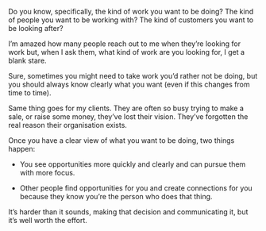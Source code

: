 

Do you know, specifically, the kind of work you want to be doing? The kind of people you want to be working
with? The kind of customers you want to be looking after?

I’m amazed how many people reach out to me when they’re looking for work but, when I ask them,
what kind of work are you looking for, I get a blank stare.

Sure, sometimes you might need to take work you’d rather not be doing, but you should always know
clearly what you want (even if this changes from time to time).

Same thing goes for my clients. They are often so busy trying to make a sale, or raise some money,
they’ve lost their vision. They’ve forgotten the real reason their organisation exists.

Once you have a clear view of what you want to be doing, two things happen:

 *  You see opportunities more quickly and clearly and can pursue them with more focus. 

 *  Other people find opportunities for you and create connections for you because they know you’re the
person who does that thing.

It’s harder than it sounds, making that decision and communicating it, but it’s well worth the
effort.